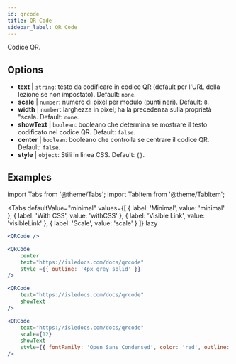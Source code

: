```yaml
---
id: qrcode
title: QR Code
sidebar_label: QR Code
---
```


Codice QR.

## Options

* __text__ | `string`: testo da codificare in codice QR (default per l'URL della lezione se non impostato). Default: `none`.
* __scale__ | `number`: numero di pixel per modulo (punti neri). Default: `8`.
* __width__ | `number`: larghezza in pixel; ha la precedenza sulla proprietà "scala. Default: `none`.
* __showText__ | `boolean`: booleano che determina se mostrare il testo codificato nel codice QR. Default: `false`.
* __center__ | `boolean`: booleano che controlla se centrare il codice QR. Default: `false`.
* __style__ | `object`: Stili in linea CSS. Default: `{}`.


## Examples

import Tabs from '@theme/Tabs';
import TabItem from '@theme/TabItem';

<Tabs
    defaultValue="minimal"
    values={[
        { label: 'Minimal', value: 'minimal' },
        { label: 'With CSS', value: 'withCSS' },
        { label: 'Visible Link', value: 'visibleLink' },
        { label: 'Scale', value: 'scale' }
    ]}
    lazy
>

<TabItem value="minimal">

```jsx live
<QRCode />
```

</TabItem>

<TabItem value="withCSS">

```jsx live
<QRCode 
    center 
    text="https://isledocs.com/docs/qrcode" 
    style ={{ outline: '4px grey solid' }}
/>
```

</TabItem>

<TabItem value="visibleLink">

```jsx live
<QRCode 
    text="https://isledocs.com/docs/qrcode"
    showText
/>
```

</TabItem>

<TabItem value="scale">

```jsx live
<QRCode 
    text="https://isledocs.com/docs/qrcode"
    scale={12}
    showText
    style={{ fontFamily: 'Open Sans Condensed', color: 'red', outline: '4px black solid' }}
/>
```

</TabItem>

</Tabs>

